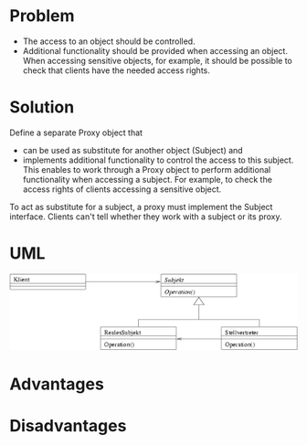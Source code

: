 ﻿# Problem
- The access to an object should be controlled.
- Additional functionality should be provided when accessing an object.
When accessing sensitive objects, for example, it should be possible to check that clients have the needed access rights.

# Solution
Define a separate Proxy object that
- can be used as substitute for another object (Subject) and
- implements additional functionality to control the access to this subject.
This enables to work through a Proxy object to perform additional functionality when accessing a subject. For example, to check the access rights of clients accessing a sensitive object.

To act as substitute for a subject, a proxy must implement the Subject interface. Clients can't tell whether they work with a subject or its proxy.

# UML
![Proxy Uml](Proxy_UML.png?raw=true "UML")

# Advantages

# Disadvantages